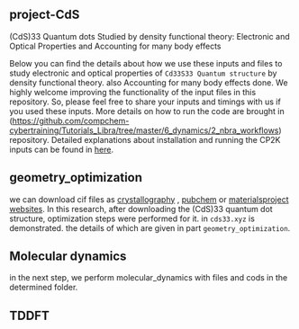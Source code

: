 ## project-CdS
(CdS)33 Quantum dots Studied by density functional theory: Electronic and Optical Properties and Accounting for many body effects

Below you can find the details about how we use these inputs and files to study electronic and optical properties of `Cd33S33 Quantum structure` by density functional theory. also Accounting for many body effects done.
We highly welcome improving the functionality of the input files in this repository. So, please feel free to share your inputs and timings with us if you used these inputs.
More details on how to run the code are brought in (https://github.com/compchem-cybertraining/Tutorials_Libra/tree/master/6_dynamics/2_nbra_workflows) repository. Detailed explanations about installation and running the CP2K inputs can be found in [here](https://github.com/compchem-cybertraining/Tutorials_CP2K).

## geometry_optimization
we can download cif files as [crystallography](http://crystallography.net/cod/) , [pubchem](https://pubchem.ncbi.nlm.nih.gov/) or [materialsproject websites](https://next-gen.materialsproject.org/materials).
In this research, after downloading the (CdS)33 quantum dot structure, optimization steps were performed for it. in `cds33.xyz` is demonstrated.
the details of which are given in part `geometry_optimization`.

## Molecular dynamics
in the next step, we perform molecular_dynamics with files and cods in the determined folder. 

## TDDFT


